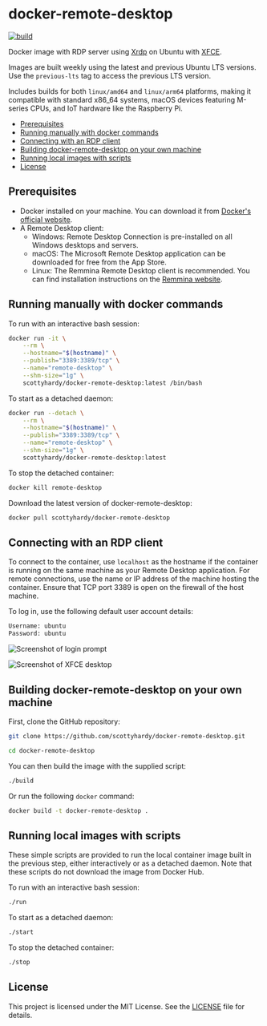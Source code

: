 # docker-remote-desktop

[![build](https://github.com/scottyhardy/docker-remote-desktop/actions/workflows/build.yml/badge.svg)](https://github.com/scottyhardy/docker-remote-desktop/actions/workflows/build.yml)

Docker image with RDP server using [Xrdp](http://xrdp.org) on Ubuntu with [XFCE](https://xfce.org).

Images are built weekly using the latest and previous Ubuntu LTS versions. Use the `previous-lts` tag to access the previous LTS version.

Includes builds for both `linux/amd64` and `linux/arm64` platforms, making it compatible with standard x86_64 systems, macOS devices featuring M-series CPUs, and IoT hardware like the Raspberry Pi.

- [Prerequisites](#prerequisites)
- [Running manually with docker commands](#running-manually-with-docker-commands)
- [Connecting with an RDP client](#connecting-with-an-rdp-client)
- [Building docker-remote-desktop on your own machine](#building-docker-remote-desktop-on-your-own-machine)
- [Running local images with scripts](#running-local-images-with-scripts)
- [License](#license)

## Prerequisites

- Docker installed on your machine. You can download it from [Docker's official website](https://www.docker.com/products/docker-desktop).
- A Remote Desktop client:
  - Windows: Remote Desktop Connection is pre-installed on all Windows desktops and servers.
  - macOS: The Microsoft Remote Desktop application can be downloaded for free from the App Store.
  - Linux: The Remmina Remote Desktop client is recommended. You can find installation instructions on the [Remmina website](https://remmina.org/how-to-install-remmina/).

## Running manually with docker commands

To run with an interactive bash session:

```bash
docker run -it \
    --rm \
    --hostname="$(hostname)" \
    --publish="3389:3389/tcp" \
    --name="remote-desktop" \
    --shm-size="1g" \
    scottyhardy/docker-remote-desktop:latest /bin/bash
```

To start as a detached daemon:

```bash
docker run --detach \
    --rm \
    --hostname="$(hostname)" \
    --publish="3389:3389/tcp" \
    --name="remote-desktop" \
    --shm-size="1g" \
    scottyhardy/docker-remote-desktop:latest
```

To stop the detached container:

```bash
docker kill remote-desktop
```

Download the latest version of docker-remote-desktop:

```bash
docker pull scottyhardy/docker-remote-desktop
```

## Connecting with an RDP client

To connect to the container, use `localhost` as the hostname if the container is running on the same machine as your Remote Desktop application. For remote connections, use the name or IP address of the machine hosting the container. Ensure that TCP port 3389 is open on the firewall of the host machine.

To log in, use the following default user account details:

```bash
Username: ubuntu
Password: ubuntu
```

![Screenshot of login prompt](https://raw.githubusercontent.com/scottyhardy/docker-remote-desktop/master/screenshot_1.png)

![Screenshot of XFCE desktop](https://raw.githubusercontent.com/scottyhardy/docker-remote-desktop/master/screenshot_2.png)

## Building docker-remote-desktop on your own machine

First, clone the GitHub repository:

```bash
git clone https://github.com/scottyhardy/docker-remote-desktop.git

cd docker-remote-desktop
```

You can then build the image with the supplied script:

```bash
./build
```

Or run the following `docker` command:

```bash
docker build -t docker-remote-desktop .
```

## Running local images with scripts

These simple scripts are provided to run the local container image built in the previous step, either interactively or as a detached daemon. Note that these scripts do not download the image from Docker Hub.

To run with an interactive bash session:

```bash
./run
```

To start as a detached daemon:

```bash
./start
```

To stop the detached container:

```bash
./stop
```

## License

This project is licensed under the MIT License. See the [LICENSE](LICENSE) file for details.
